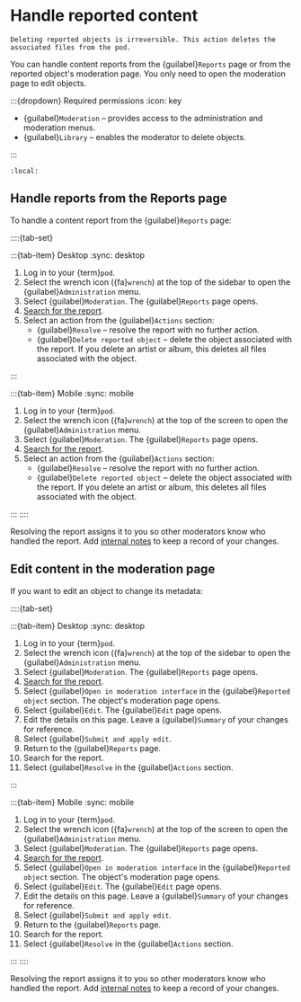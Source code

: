 # Handle reported content

```{warning}
Deleting reported objects is irreversible. This action deletes the associated files from the pod.
```

You can handle content reports from the {guilabel}`Reports` page or from the reported object's moderation page. You only need to open the moderation page to edit objects.

:::{dropdown} Required permissions
:icon: key

- {guilabel}`Moderation` – provides access to the administration and moderation menus.
- {guilabel}`Library` – enables the moderator to delete objects.

:::

```{contents}
:local:
```

## Handle reports from the Reports page

To handle a content report from the {guilabel}`Reports` page:

::::{tab-set}

:::{tab-item} Desktop
:sync: desktop

1. Log in to your {term}`pod`.
2. Select the wrench icon ({fa}`wrench`) at the top of the sidebar to open the {guilabel}`Administration` menu.
3. Select {guilabel}`Moderation`. The {guilabel}`Reports` page opens.
4. [Search for the report](search.md).
5. Select an action from the {guilabel}`Actions` section:
   - {guilabel}`Resolve` – resolve the report with no further action.
   - {guilabel}`Delete reported object` – delete the object associated with the report. If you delete an artist or album, this deletes all files associated with the object.

:::

:::{tab-item} Mobile
:sync: mobile

1. Log in to your {term}`pod`.
2. Select the wrench icon ({fa}`wrench`) at the top of the screen to open the {guilabel}`Administration` menu.
3. Select {guilabel}`Moderation`. The {guilabel}`Reports` page opens.
4. [Search for the report](search.md).
5. Select an action from the {guilabel}`Actions` section:
   - {guilabel}`Resolve` – resolve the report with no further action.
   - {guilabel}`Delete reported object` – delete the object associated with the report. If you delete an artist or album, this deletes all files associated with the object.

:::
::::

Resolving the report assigns it to you so other moderators know who handled the report. Add [internal notes](notes.md) to keep a record of your changes.

## Edit content in the moderation page

If you want to edit an object to change its metadata:

::::{tab-set}

:::{tab-item} Desktop
:sync: desktop

1. Log in to your {term}`pod`.
2. Select the wrench icon ({fa}`wrench`) at the top of the sidebar to open the {guilabel}`Administration` menu.
3. Select {guilabel}`Moderation`. The {guilabel}`Reports` page opens.
4. [Search for the report](search.md).
5. Select {guilabel}`Open in moderation interface` in the {guilabel}`Reported object` section. The object's moderation page opens.
6. Select {guilabel}`Edit`. The {guilabel}`Edit` page opens.
7. Edit the details on this page. Leave a {guilabel}`Summary` of your changes for reference.
8. Select {guilabel}`Submit and apply edit`.
9. Return to the {guilabel}`Reports` page.
10. Search for the report.
11. Select {guilabel}`Resolve` in the {guilabel}`Actions` section.

:::

:::{tab-item} Mobile
:sync: mobile

1. Log in to your {term}`pod`.
2. Select the wrench icon ({fa}`wrench`) at the top of the screen to open the {guilabel}`Administration` menu.
3. Select {guilabel}`Moderation`. The {guilabel}`Reports` page opens.
4. [Search for the report](search.md).
5. Select {guilabel}`Open in moderation interface` in the {guilabel}`Reported object` section. The object's moderation page opens.
6. Select {guilabel}`Edit`. The {guilabel}`Edit` page opens.
7. Edit the details on this page. Leave a {guilabel}`Summary` of your changes for reference.
8. Select {guilabel}`Submit and apply edit`.
9. Return to the {guilabel}`Reports` page.
10. Search for the report.
11. Select {guilabel}`Resolve` in the {guilabel}`Actions` section.

:::
::::

Resolving the report assigns it to you so other moderators know who handled the report. Add [internal notes](notes.md) to keep a record of your changes.
